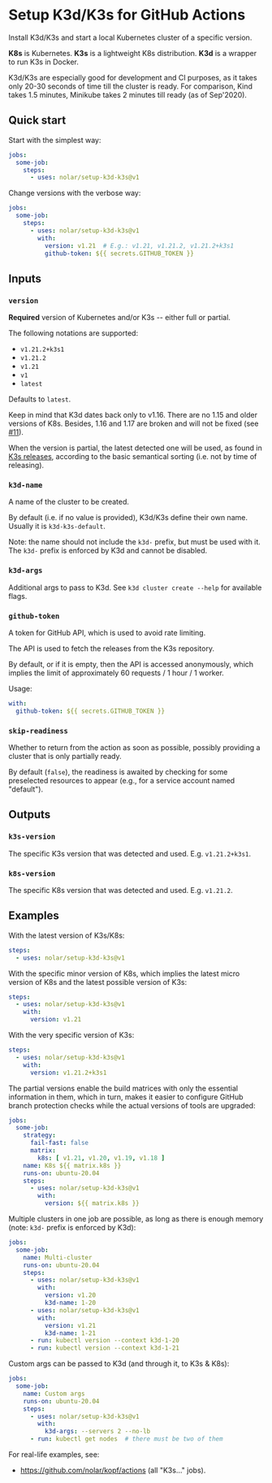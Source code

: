 # Setup K3d/K3s for GitHub Actions

Install K3d/K3s and start a local Kubernetes cluster of a specific version.

**K8s** is Kubernetes.
**K3s** is a lightweight K8s distribution.
**K3d** is a wrapper to run K3s in Docker.

K3d/K3s are especially good for development and CI purposes, as it takes
only 20-30 seconds of time till the cluster is ready. For comparison,
Kind takes 1.5 minutes, Minikube takes 2 minutes till ready (as of Sep'2020).


## Quick start

Start with the simplest way:

```yaml
jobs:
  some-job:
    steps:
      - uses: nolar/setup-k3d-k3s@v1
```

Change versions with the verbose way:

```yaml
jobs:
  some-job:
    steps:
      - uses: nolar/setup-k3d-k3s@v1
        with:
          version: v1.21  # E.g.: v1.21, v1.21.2, v1.21.2+k3s1
          github-token: ${{ secrets.GITHUB_TOKEN }}
```


## Inputs

### `version`

**Required** version of Kubernetes and/or K3s -- either full or partial.

The following notations are supported:

* `v1.21.2+k3s1`
* `v1.21.2`
* `v1.21`
* `v1`
* `latest`

Defaults to `latest`.

Keep in mind that K3d dates back only to v1.16.
There are no 1.15 and older versions of K8s.
Besides, 1.16 and 1.17 are broken and will not be fixed
(see [#11](https://github.com/nolar/setup-k3d-k3s/issues/11)).

When the version is partial, the latest detected one will be used,
as found in [K3s releases](https://github.com/rancher/k3s/releases),
according to the basic semantical sorting (i.e. not by time of releasing).


### `k3d-name`

A name of the cluster to be created.

By default (i.e. if no value is provided), K3d/K3s define their own name.
Usually it is `k3d-k3s-default`.

Note: the name should not include the `k3d-` prefix, but must be used with it.
The `k3d-` prefix is enforced by K3d and cannot be disabled.


### `k3d-args`

Additional args to pass to K3d.
See `k3d cluster create --help` for available flags.


### `github-token`

A token for GitHub API, which is used to avoid rate limiting.

The API is used to fetch the releases from the K3s repository.

By default, or if it is empty, then the API is accessed anonymously,
which implies the limit of approximately 60 requests / 1 hour / 1 worker.

Usage:

```yaml
with:
  github-token: ${{ secrets.GITHUB_TOKEN }}
```


### `skip-readiness`

Whether to return from the action as soon as possible,
possibly providing a cluster that is only partially ready.

By default (`false`), the readiness is awaited by checking for some preselected
resources to appear (e.g., for a service account named "default").


## Outputs

### `k3s-version`

The specific K3s version that was detected and used. E.g. `v1.21.2+k3s1`.


### `k8s-version`

The specific K8s version that was detected and used. E.g. `v1.21.2`.


## Examples

With the latest version of K3s/K8s:

```yaml
steps:
  - uses: nolar/setup-k3d-k3s@v1
```

With the specific minor version of K8s, which implies the latest micro version
of K8s and the latest possible version of K3s:

```yaml
steps:
  - uses: nolar/setup-k3d-k3s@v1
    with:
      version: v1.21
```

With the very specific version of K3s:

```yaml
steps:
  - uses: nolar/setup-k3d-k3s@v1
    with:
      version: v1.21.2+k3s1
```

The partial versions enable the build matrices with only the essential
information in them, which in turn, makes it easier to configure GitHub
branch protection checks while the actual versions of tools are upgraded:

```yaml
jobs:
  some-job:
    strategy:
      fail-fast: false
      matrix:
        k8s: [ v1.21, v1.20, v1.19, v1.18 ]
    name: K8s ${{ matrix.k8s }}
    runs-on: ubuntu-20.04
    steps:
      - uses: nolar/setup-k3d-k3s@v1
        with:
          version: ${{ matrix.k8s }}
```

Multiple clusters in one job are possible, as long as there is enough memory
(note: `k3d-` prefix is enforced by K3d):

```yaml
jobs:
  some-job:
    name: Multi-cluster
    runs-on: ubuntu-20.04
    steps:
      - uses: nolar/setup-k3d-k3s@v1
        with:
          version: v1.20
          k3d-name: 1-20
      - uses: nolar/setup-k3d-k3s@v1
        with:
          version: v1.21
          k3d-name: 1-21
      - run: kubectl version --context k3d-1-20 
      - run: kubectl version --context k3d-1-21 
```

Custom args can be passed to K3d (and through it, to K3s & K8s):

```yaml
jobs:
  some-job:
    name: Custom args
    runs-on: ubuntu-20.04
    steps:
      - uses: nolar/setup-k3d-k3s@v1
        with:
          k3d-args: --servers 2 --no-lb
      - run: kubectl get nodes  # there must be two of them
```

For real-life examples, see:

* https://github.com/nolar/kopf/actions (all "K3s…" jobs).
